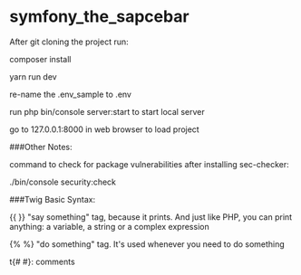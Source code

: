 # symfony_the_sapcebar

After git cloning the project run:

composer install

yarn run dev

re-name the .env_sample to .env

run php bin/console server:start to start local server

go to 127.0.0.1:8000 in web browser to load project 

###Other Notes:

command to check for package vulnerabilities after installing sec-checker: 

./bin/console security:check


###Twig Basic Syntax:

{{ }} "say something" tag, because it prints. 
And just like PHP, you can print anything: a variable, a string or a complex expression



{% %} "do something" tag. It's used whenever you need to do something


t{# #}: comments